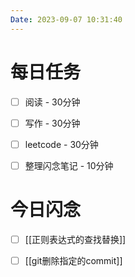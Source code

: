 ```yaml
---
Date: 2023-09-07 10:31:40
---
```


# 每日任务
- [ ] 阅读 - 30分钟
- [ ] 写作 - 30分钟
- [ ] leetcode - 30分钟
- [ ] 整理闪念笔记 - 10分钟


# 今日闪念
- [ ] [[正则表达式的查找替换]]
- [ ] [[git删除指定的commit]]




